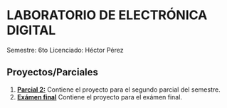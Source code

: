 # LABORATORIO DE ELECTRÓNICA DIGITAL
Semestre: 6to
Licenciado: Héctor Pérez

## Proyectos/Parciales
1. [**Parcial 2:**](Parcial-02) Contiene el proyecto para el segundo parcial del semestre.
2. [**Exámen final**](Final) Contiene el proyecto para el exámen final.